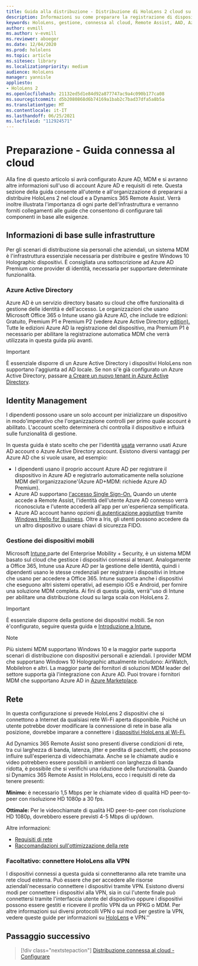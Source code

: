 ```yaml
---
title: Guida alla distribuzione - Distribuzione di HoloLens 2 cloud su larga scala con Remote Assist - Preparare
description: Informazioni su come preparare la registrazione di dispositivi HoloLens in una rete connessa al cloud usando Azure Active Directory e gestione delle identità.
keywords: HoloLens, gestione, connessa al cloud, Remote Assist, AAD, Azure AD, MDM, gestione dei dispositivi mobili
author: evmill
ms.author: v-evmill
ms.reviewer: aboeger
ms.date: 12/04/2020
ms.prod: hololens
ms.topic: article
ms.sitesec: library
ms.localizationpriority: medium
audience: HoloLens
manager: yannisle
appliesto:
- HoloLens 2
ms.openlocfilehash: 21132ed5d1e84d92a877747ac9a4c090b177ca08
ms.sourcegitcommit: d5b2080868d6b74169a1bab2c7bad37dfa5a8b5a
ms.translationtype: MT
ms.contentlocale: it-IT
ms.lasthandoff: 06/25/2021
ms.locfileid: "112924571"
---
```

# <a name="prepare---cloud-connected-guide"></a>Preparazione - Guida connessa al cloud

Alla fine di questo articolo si avrà configurato Azure AD, MDM e si avranno altre informazioni sull'uso di account Azure AD e requisiti di rete. Questa sezione della guida consente all'utente e all'organizzazione di prepararsi a distribuire HoloLens 2 nel cloud e a Dynamics 365 Remote Assist. Verrà inoltre illustrata l'importanza di ogni parte dell'infrastruttura e verranno forniti collegamenti alle guide che consentono di configurare tali componenti in base alle esigenze.

## <a name="infrastructure-essentials"></a>Informazioni di base sulle infrastrutture

Per gli scenari di distribuzione sia personali che aziendali, un sistema MDM è l'infrastruttura essenziale necessaria per distribuire e gestire Windows 10 Holographic dispositivi. È consigliata una sottoscrizione ad Azure AD Premium come provider di identità, necessaria per supportare determinate funzionalità.

### <a name="azure-active-directory"></a>Azure Active Directory

Azure AD è un servizio directory basato su cloud che offre funzionalità di gestione delle identità e dell'accesso. Le organizzazioni che usano Microsoft Office 365 o Intune usano già Azure AD, che include tre edizioni: Gratuito, Premium P1 e Premium P2 (vedere Azure Active Directory [edition).](https://azure.microsoft.com/documentation/articles/active-directory-editions) Tutte le edizioni Azure AD la registrazione del dispositivo, ma Premium P1 è necessario per abilitare la registrazione automatica MDM che verrà utilizzata in questa guida più avanti.

> [!IMPORTANT]
> È essenziale disporre di un Azure Active Directory i dispositivi HoloLens non supportano l'aggiunta ad AD locale. Se non si&#39;è già configurato un Azure Active Directory, passare [a Creare un nuovo tenant in Azure Active Directory](https://docs.microsoft.com/azure/active-directory/fundamentals/active-directory-access-create-new-tenant).

## <a name="identity-management"></a>Identity Management

I dipendenti possono usare un solo account per inizializzare un dispositivo in modo&#39;imperativo che l'organizzazione controlli per primo quale account è abilitato. L'account scelto determinerà chi controlla il dispositivo e influirà sulle funzionalità di gestione.

In questa guida è stato scelto che per l'identità [usata](https://docs.microsoft.com/hololens/hololens-identity) verranno usati Azure AD account o Azure Active Directory account. Esistono diversi vantaggi per Azure AD che si vuole usare, ad esempio:

- I dipendenti usano il proprio account Azure AD per registrare il dispositivo in Azure AD e registrarlo automaticamente nella soluzione MDM dell'organizzazione&#39;(Azure AD+MDM: richiede Azure AD Premium).
- Azure AD supportano [l'accesso Single Sign-On.](https://docs.microsoft.com/azure/active-directory/manage-apps/what-is-single-sign-on) Quando un utente accede a Remote Assist, l'identità dell'utente Azure AD connesso verrà riconosciuta e l'utente accederà all'app per un'esperienza semplificata.
- Azure AD account hanno opzioni [di autenticazione aggiuntive](https://docs.microsoft.com/hololens/hololens-identity) tramite [Windows Hello for Business](https://docs.microsoft.com/windows/security/identity-protection/hello-for-business/hello-identity-verification). Oltre a Iris, gli utenti possono accedere da un altro dispositivo o usare chiavi di sicurezza FIDO.

### <a name="mobile-device-management"></a>Gestione dei dispositivi mobili

Microsoft [Intune,](https://docs.microsoft.com/mem/intune/fundamentals/what-is-intune)parte del Enterprise Mobility + Security, è un sistema MDM basato sul cloud che gestisce i dispositivi connessi al tenant. Analogamente a Office 365, Intune usa Azure AD per la gestione delle identità, quindi i dipendenti usano le stesse credenziali per registrare i dispositivi in Intune che usano per accedere a Office 365. Intune supporta anche i dispositivi che eseguono altri sistemi operativi, ad esempio iOS e Android, per fornire una soluzione MDM completa. Ai fini di questa guida, verrà&#39;'uso di Intune per abilitare una distribuzione cloud su larga scala con HoloLens 2.

> [!IMPORTANT]
> È essenziale disporre della gestione dei dispositivi mobili. Se non è&#39;configurato, seguire questa guida e [Introduzione a Intune.](https://docs.microsoft.com/mem/intune/fundamentals/free-trial-sign-up)

> [!NOTE]
> Più sistemi MDM supportano Windows 10 e la maggior parte supporta scenari di distribuzione con dispositivi personali e aziendali. I provider MDM che supportano Windows 10 Holographic attualmente includono: AirWatch, MobileIron e altri. La maggior parte dei fornitori di soluzioni MDM leader del settore supporta già l'integrazione con Azure AD. Puoi trovare i fornitori MDM che supportano Azure AD in [Azure Marketplace](https://azure.microsoft.com/marketplace/).

## <a name="network"></a>Rete

In questa configurazione si prevede HoloLens 2 dispositivi che si connettono a Internet da qualsiasi rete Wi-Fi aperta disponibile. Poiché un utente potrebbe dover modificare la connessione di rete in base alla posizione, dovrebbe imparare a connettere i [dispositivi HoloLens al Wi-Fi.](https://docs.microsoft.com/hololens/hololens-network)

Ad Dynamics 365 Remote Assist sono presenti diverse condizioni di rete, tra cui larghezza di banda, latenza, jitter e perdita di pacchetti, che possono influire sull'esperienza di videochiamata. Anche se le chiamate audio e video potrebbero essere possibili in ambienti con larghezza di banda ridotta, è possibile che si verifichi una riduzione delle funzionalità. Quando si Dynamics 365 Remote Assist in HoloLens, ecco i requisiti di rete da tenere presenti:

**Minimo:** è necessario 1,5 Mbps per le chiamate video di qualità HD peer-to-peer con risoluzione HD 1080p a 30 fps.

**Ottimale:** Per le videochiamate di qualità HD peer-to-peer con risoluzione HD 1080p, dovrebbero essere previsti 4-5 Mbps di up/down.

Altre informazioni:

- [Requisiti di rete](https://docs.microsoft.com/dynamics365/mixed-reality/remote-assist/requirements#network-requirements)
- [Raccomandazioni sull'ottimizzazione della rete](https://docs.microsoft.com/dynamics365/mixed-reality/remote-assist/requirements#dynamics-365-remote-assist-hololens)

### <a name="optional-connect-your-hololens-to-vpn"></a>Facoltativo: connettere HoloLens alla VPN

I dispositivi connessi a questa guida si connetteranno alla rete tramite una rete cloud esterna. Può essere che per accedere alle risorse aziendali&#39;necessario connettere i dispositivi tramite VPN. Esistono diversi modi per connettere i dispositivi alla VPN, sia in cui l'utente finale può connettersi tramite l'interfaccia utente del dispositivo oppure i dispositivi possono essere gestiti e ricevere il profilo VPN da un PPKG o MDM. Per altre informazioni sui diversi protocolli VPN o sui modi per gestire la VPN, vedere queste guide per informazioni su [HoloLens](https://docs.microsoft.com/hololens/hololens-network#vpn) e VPN.&#39;&#39;

## <a name="next-step"></a>Passaggio successivo

> [!div class="nextstepaction"]
> [Distribuzione connessa al cloud - Configurare](hololens2-cloud-connected-configure.md)
